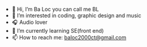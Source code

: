 - 👋 Hi, I’m Ba Loc you can call me BL
- 👀 I’m interested in coding, graphic design and music
- 🎧 Audio lover
- 🌱 I’m currently learning SE(front end)
- 📫 How to reach me: baloc2000ct@gmail.com


